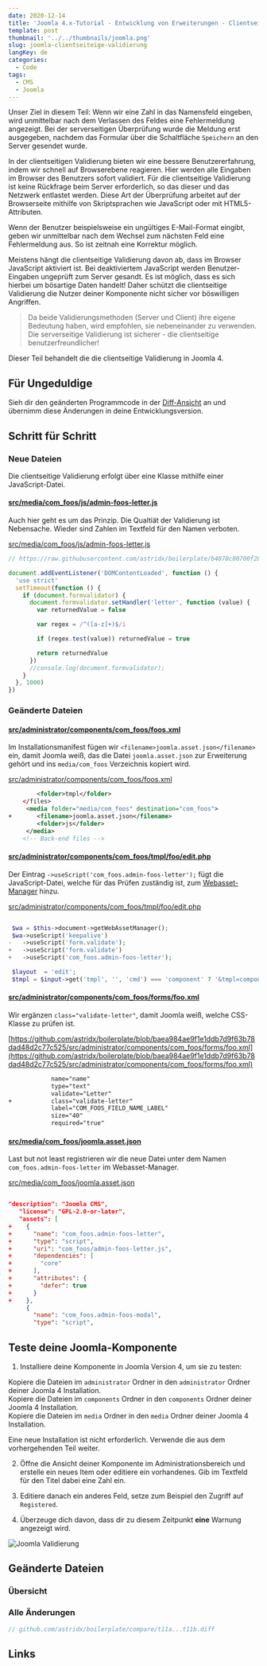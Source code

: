 ```yaml
---
date: 2020-12-14
title: 'Joomla 4.x-Tutorial - Entwicklung von Erweiterungen - Clientseitige Validierung'
template: post
thumbnail: '../../thumbnails/joomla.png'
slug: joomla-clientseiteige-validierung
langKey: de
categories:
  - Code
tags:
  - CMS
  - Joomla
---
```


Unser Ziel in diesem Teil: Wenn wir eine Zahl in das Namensfeld eingeben, wird unmittelbar nach dem Verlassen des Feldes eine Fehlermeldung angezeigt. Bei der serverseitigen Überprüfung wurde die Meldung erst ausgegeben, nachdem das Formular über die Schaltfläche `Speichern` an den Server gesendet wurde.

In der clientseitigen Validierung bieten wir eine bessere Benutzererfahrung, indem wir schnell auf Browserebene reagieren. Hier werden alle Eingaben im Browser des Benutzers sofort validiert. Für die clientseitige Validierung ist keine Rückfrage beim Server erforderlich, so das dieser und das Netzwerk entlastet werden. Diese Art der Überprüfung arbeitet auf der Browserseite mithilfe von Skriptsprachen wie JavaScript oder mit HTML5-Attributen.

Wenn der Benutzer beispielsweise ein ungültiges E-Mail-Format eingibt, geben wir unmittelbar nach dem Wechsel zum nächsten Feld eine Fehlermeldung aus. So ist zeitnah eine Korrektur möglich.

Meistens hängt die clientseitige Validierung davon ab, dass im Browser JavaScript aktiviert ist. Bei deaktiviertem JavaScript werden Benutzer-Eingaben ungeprüft zum Server gesandt. Es ist möglich, dass es sich hierbei um bösartige Daten handelt! Daher schützt die clientseitige Validierung die Nutzer deiner Komponente nicht sicher vor böswilligen Angriffen.

> Da beide Validierungsmethoden (Server und Client) ihre eigene Bedeutung haben, wird empfohlen, sie nebeneinander zu verwenden. Die serverseitige Validierung ist sicherer - die clientseitige benutzerfreundlicher!

Dieser Teil behandelt die die clientseitige Validierung in Joomla 4.

## Für Ungeduldige

Sieh dir den geänderten Programmcode in der [Diff-Ansicht](https://github.com/astridx/boilerplate/compare/t11a...t11b) an und übernimm diese Änderungen in deine Entwicklungsversion.

## Schritt für Schritt

### Neue Dateien

Die clientseitige Validierung erfolgt über eine Klasse mithilfe einer JavaScript-Datei.

#### [src/media/com_foos/js/admin-foos-letter.js](https://github.com/astridx/boilerplate/compare/t11a...t11b#diff-68de4c4edca27f9e89ecedeef62c11bb)

Auch hier geht es um das Prinzip. Die Qualtiät der Validierung ist Nebensache. Wieder sind Zahlen im Textfeld für den Namen verboten.

[src/media/com_foos/js/admin-foos-letter.js](https://github.com/astridx/boilerplate/blob/562ceedf45834ae7632a38d701c446da682d49fc/src/media/com_foos/js/admin-foos-letter.js)

```js  {numberLines: -2}
// https://raw.githubusercontent.com/astridx/boilerplate/b4078c00700f28ba31229246bd941b24fabf8dbb/src/media/com_foos/js/admin-foos-letter.js

document.addEventListener('DOMContentLoaded', function () {
  'use strict'
  setTimeout(function () {
    if (document.formvalidator) {
      document.formvalidator.setHandler('letter', function (value) {
        var returnedValue = false

        var regex = /^([a-z]+)$/i

        if (regex.test(value)) returnedValue = true

        return returnedValue
      })
      //console.log(document.formvalidator);
    }
  }, 1000)
})
```

### Geänderte Dateien

#### [src/administrator/components/com_foos/foos.xml](https://github.com/astridx/boilerplate/blob/b4078c00700f28ba31229246bd941b24fabf8dbb/src/administrator/components/com_foos/foos.xml)

Im Installationsmanifest fügen wir `<filename>joomla.asset.json</filename>` ein, damit Joomla weiß, das die Datei `joomla.asset.json` zur Erweiterung gehört und ins `media/com_foos` Verzeichnis kopiert wird.

[src/administrator/components/com_foos/foos.xml](https://github.com/astridx/boilerplate/blob/b4078c00700f28ba31229246bd941b24fabf8dbb/src/administrator/components/com_foos/foos.xml)

```xml {diff}
 		<folder>tmpl</folder>
 	</files>
     <media folder="media/com_foos" destination="com_foos">
+		<filename>joomla.asset.json</filename>
 		<folder>js</folder>
     </media>
 	<!-- Back-end files -->

```

#### [src/administrator/components/com_foos/tmpl/foo/edit.php](https://github.com/astridx/boilerplate/compare/t11a...t11b#diff-1637778e5f7d1d56dd1751af1970f01b)

Der Eintrag `->useScript('com_foos.admin-foos-letter');` fügt die JavaScript-Datei, welche für das Prüfen zuständig ist, zum [Webasset-Manager](https://docs.joomla.org/J4.x:Web_Assets/de) hinzu.

[src/administrator/components/com_foos/tmpl/foo/edit.php](https://github.com/astridx/boilerplate/blob/baea984ae9f1e1ddb7d9f63b78dad48d2c77c525/src/administrator/components/com_foos/tmpl/foo/edit.php)

```php {diff}

 $wa = $this->document->getWebAssetManager();
 $wa->useScript('keepalive')
-	->useScript('form.validate');
+	->useScript('form.validate')
+	->useScript('com_foos.admin-foos-letter');

 $layout  = 'edit';
 $tmpl = $input->get('tmpl', '', 'cmd') === 'component' ? '&tmpl=component' : '';

```

#### [src/administrator/components/com_foos/forms/foo.xml](https://github.com/astridx/boilerplate/compare/t11a...t11b#diff-262e27353fbe755d3813ea2df19cd0ed)

Wir ergänzen `class="validate-letter"`, damit Joomla weiß, welche CSS-Klasse zu prüfen ist.

[https://github.com/astridx/boilerplate/blob/baea984ae9f1e1ddb7d9f63b78dad48d2c77c525/src/administrator/components/com_foos/forms/foo.xml](https://github.com/astridx/boilerplate/blob/baea984ae9f1e1ddb7d9f63b78dad48d2c77c525/src/administrator/components/com_foos/forms/foo.xml)

```xml {diff}
 			name="name"
 			type="text"
 			validate="Letter"
+			class="validate-letter"
 			label="COM_FOOS_FIELD_NAME_LABEL"
 			size="40"
 			required="true"

```

#### [src/media/com_foos/joomla.asset.json](https://github.com/astridx/boilerplate/compare/t11a...t11b#diff-a0586cff274e553e62750bbea954e91d)

Last but not least registrieren wir die neue Datei unter dem Namen `com_foos.admin-foos-letter` im Webasset-Manager.

[src/media/com_foos/joomla.asset.json](https://github.com/astridx/boilerplate/blob/baea984ae9f1e1ddb7d9f63b78dad48d2c77c525/src/media/com_foos/joomla.asset.json)

```json {diff}

"description": "Joomla CMS",
   "license": "GPL-2.0-or-later",
   "assets": [
+    {
+      "name": "com_foos.admin-foos-letter",
+      "type": "script",
+      "uri": "com_foos/admin-foos-letter.js",
+      "dependencies": [
+        "core"
+      ],
+      "attributes": {
+        "defer": true
+      }
+    },
     {
       "name": "com_foos.admin-foos-modal",
       "type": "script",

```

## Teste deine Joomla-Komponente

1. Installiere deine Komponente in Joomla Version 4, um sie zu testen:

Kopiere die Dateien im `administrator` Ordner in den `administrator` Ordner deiner Joomla 4 Installation.  
Kopiere die Dateien im `components` Ordner in den `components` Ordner deiner Joomla 4 Installation.  
Kopiere die Dateien im `media` Ordner in den `media` Ordner deiner Joomla 4 Installation.

Eine neue Installation ist nicht erforderlich. Verwende die aus dem vorhergehenden Teil weiter.

2. Öffne die Ansicht deiner Komponente im Administrationsbereich und erstelle ein neues Item oder editiere ein vorhandenes. Gib im Textfeld für den Titel dabei eine Zahl ein.

3. Editiere danach ein anderes Feld, setze zum Beispiel den Zugriff auf `Registered`.

4. Überzeuge dich davon, dass dir zu diesem Zeitpunkt **eine** Warnung angezeigt wird.

![Joomla Validierung](/images/j4x14x1.png)

## Geänderte Dateien

### Übersicht

### Alle Änderungen

```php {diff}
// github.com/astridx/boilerplate/compare/t11a...t11b.diff

```

## Links
